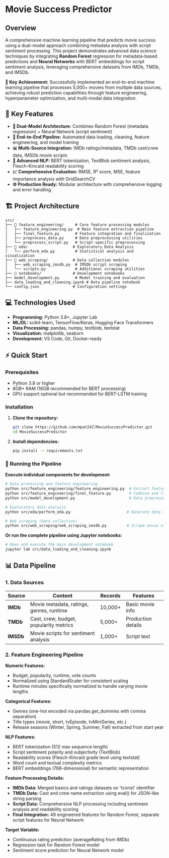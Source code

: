 # Movie Success Predictor

## Overview

A comprehensive machine learning pipeline that predicts movie success using a dual-model approach combining metadata analysis with script sentiment processing. This project demonstrates advanced data science techniques by integrating **Random Forest** regression for metadata-based predictions and **Neural Networks** with BERT embeddings for script sentiment analysis, leveraging comprehensive datasets from IMDb, TMDb, and IMSDb.

**🎯 Key Achievement:** Successfully implemented an end-to-end machine learning pipeline that processes 5,000+ movies from multiple data sources, achieving robust prediction capabilities through feature engineering, hyperparameter optimization, and multi-modal data integration.

## 🚀 Key Features

- **🤖 Dual-Model Architecture:** Combines Random Forest (metadata regression) + Neural Network (script sentiment)
- **🔄 End-to-End Pipeline:** Automated data loading, cleaning, feature engineering, and model training
- **📊 Multi-Source Integration:** IMDb ratings/metadata, TMDb cast/crew data, IMSDb movie scripts
- **🧠 Advanced NLP:** BERT tokenization, TextBlob sentiment analysis, Flesch-Kincaid readability scoring
- **📈 Comprehensive Evaluation:** RMSE, R² score, MSE, feature importance analysis with GridSearchCV
- **⚙️ Production Ready:** Modular architecture with comprehensive logging and error handling

## 🏗️ Project Architecture

```text
src/
├── 📁 feature_engineering/     # Core feature processing modules
│   ├── feature_engineering.py  # Main feature extraction pipeline
│   ├── final_feature.py       # Feature integration and finalization
│   ├── preprocess_data.py     # Data preprocessing utilities
│   └── preprocess_script.py   # Script-specific preprocessing
├── 📁 eda/                    # Exploratory Data Analysis
│   └── perform_eda.py         # Statistical analysis and visualization
├── 📁 web_scraping/           # Data collection modules
│   ├── web_scraping_imsdb.py  # IMSDb script scraping
│   └── scripts.py             # Additional scraping utilities
├── 📁 notebooks/              # Development notebooks
├── model_development.py       # Model training and evaluation
├── data_loading_and_cleaning.ipynb # Data pipeline notebook
└── config.json               # Configuration settings
```

## 💻 Technologies Used

- **Programming:** Python 3.8+, Jupyter Lab
- **ML/DL:** scikit-learn, TensorFlow/Keras, Hugging Face Transformers
- **Data Processing:** pandas, numpy, textblob, textstat
- **Visualization:** matplotlib, seaborn
- **Development:** VS Code, Git, Docker-ready

## ⚡ Quick Start

### Prerequisites

- Python 3.8 or higher
- 8GB+ RAM (16GB recommended for BERT processing)
- GPU support optional but recommended for BERT-LSTM training

### Installation

1. **Clone the repository:**

   ```bash
   git clone https://github.com/mpat247/MovieSuccessPredictor.git
   cd MovieSuccessPredictor
   ```

2. **Install dependencies:**

   ```bash
   pip install -r requirements.txt
   ```

### 🔄 Running the Pipeline

**Execute individual components for development:**

```bash
# Data processing and feature engineering
python src/feature_engineering/feature_engineering.py  # Extract features from all data sources
python src/feature_engineering/final_feature.py        # Combine and finalize features
python src/model_development.py                        # Data preprocessing and model training

# Exploratory data analysis
python src/eda/perform_eda.py                         # Generate data insights and visualizations

# Web scraping (data collection)
python src/web_scraping/web_scraping_imsdb.py         # Scrape movie scripts from IMSDb
```

**Or run the complete pipeline using Jupyter notebooks:**

```bash
# Open and execute the main development notebook
jupyter lab src/data_loading_and_cleaning.ipynb
```

## 📊 Data Pipeline

### 1. Data Sources

| Source    | Content                                  | Records | Features           |
| --------- | ---------------------------------------- | ------- | ------------------ |
| **IMDb**  | Movie metadata, ratings, genres, runtime | 10,000+ | Basic movie info   |
| **TMDb**  | Cast, crew, budget, popularity metrics   | 5,000+  | Production details |
| **IMSDb** | Movie scripts for sentiment analysis     | 1,000+  | Script text        |

### 2. Feature Engineering Pipeline

**Numeric Features:**

- Budget, popularity, runtime, vote counts
- Normalized using StandardScaler for consistent scaling
- Runtime minutes specifically normalized to handle varying movie lengths

**Categorical Features:**

- Genres (one-hot encoded via pandas.get_dummies with comma separation)
- Title types (movie, short, tvEpisode, tvMiniSeries, etc.)
- Release seasons (Winter, Spring, Summer, Fall) extracted from start year

**NLP Features:**

- BERT tokenization (512 max sequence length)
- Script sentiment polarity and subjectivity (TextBlob)
- Readability scores (Flesch-Kincaid grade level using textstat)
- Word count and textual complexity metrics
- BERT embeddings (768-dimensional) for semantic representation

**Feature Processing Details:**

- **IMDb Data:** Merged basics and ratings datasets on 'tconst' identifier
- **TMDb Data:** Cast and crew name extraction using eval() for JSON-like string parsing
- **Script Data:** Comprehensive NLP processing including sentiment analysis and readability scoring
- **Final Integration:** 49 engineered features for Random Forest, separate script features for Neural Network

**Target Variable:**

- Continuous rating prediction (averageRating from IMDb)
- Regression task for Random Forest model
- Sentiment score prediction for Neural Network model
